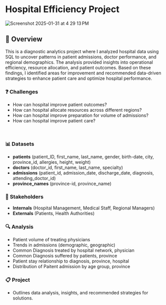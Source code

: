 # Hospital Efficiency Project

![Screenshot 2025-01-31 at 4 29 13 PM](https://github.com/user-attachments/assets/130057e7-d5bf-4b24-9215-0655eef23374)



##      📄  Overview  
This is a diagnostic analytics project where I analyzed hospital data using SQL to uncover patterns in patient admissions, doctor performance, and regional demographics. The analysis provided insights into operational efficiency, resource allocation, and patient outcomes. Based on these findings, I identified areas for improvement and recommended data-driven strategies to enhance patient care and optimize hospital performance.

###    ❓ Challenges

- How can hospital improve patient outcomes? 
- How can hospital allocate resources across different regions?
- How can hospital improve preparation for volume of admissions?
- How can hospital improve patient care?
 
‭  
###    📊 Datasets

-  **patients** 
(patient_ID, first_name, last_name, gender, birth-date, city, province_id, allergies, height, weight) 
- **doctors** 
(doctor_id, first_name, last_name, specialty)
- **admissions** 
(patient_id, admission_date, discharge_date, diagnosis, attending_doctor_id)
- **province_names** 
(province-id, province_name)


###   💼  Stakeholders

- **Internals** 
(Hospital Management, Medical Staff, Regional Managers)
- **Externals** 
(Patients, Health Authorities)


###   🔍  Analysis 
- Patient volume of treating physicians 
- Trends in admissions (demographic, geographic)
- Common Diagnosis treated by hospital network, physician
- Common Diagnosis suffered by patients, province
- Patient stay relationship to diagnosis, province, hospital
- Distribution of Paitent admission by age group, province


###    📋   Project
-  Outlines data analysis, insights, and recommended strategies for solutions.
